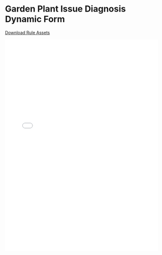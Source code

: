 # Garden Plant Issue Diagnosis Dynamic Form

[Download Rule Assets](https://github.com/corticon/templates/blob/main/Dynamic-Form-Templates/Plant-Clinic/Rule%20Assets.zip)

<iframe width="100%" height="700" src="//jsfiddle.net/salmelinovitz/3n198gqz/9/embedded/result/" allowfullscreen="allowfullscreen" allowpaymentrequest frameborder="0"></iframe>